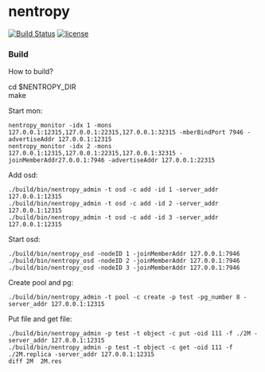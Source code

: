 # nentropy

[![Build Status](https://travis-ci.org/journeymidnight/nentropy.svg?branch=master)](https://travis-ci.org/journeymidnight/nentropy)
[![license](https://img.shields.io/github/license/journeymidnight/nentropy.svg)](https://github.com/journeymidnight/nentropy/blob/master/LICENSE)


### Build


How to build?

cd $NENTROPY_DIR  
make  

Start mon:
```shell
nentropy_monitor -idx 1 -mons 127.0.0.1:12315,127.0.0.1:22315,127.0.0.1:32315 -mberBindPort 7946 -advertiseAddr 127.0.0.1:12315 
nentropy_monitor -idx 2 -mons 127.0.0.1:12315,127.0.0.1:22315,127.0.0.1:32315 -joinMemberAddr27.0.0.1:7946 -advertiseAddr 127.0.0.1:22315
```


Add osd:
```shell
./build/bin/nentropy_admin -t osd -c add -id 1 -server_addr 127.0.0.1:12315
./build/bin/nentropy_admin -t osd -c add -id 2 -server_addr 127.0.0.1:12315
./build/bin/nentropy_admin -t osd -c add -id 3 -server_addr 127.0.0.1:12315 
```

Start osd:
```shell
./build/bin/nentropy_osd -nodeID 1 -joinMemberAddr 127.0.0.1:7946   
./build/bin/nentropy_osd -nodeID 2 -joinMemberAddr 127.0.0.1:7946
./build/bin/nentropy_osd -nodeID 3 -joinMemberAddr 127.0.0.1:7946   
```

Create pool and pg:
```shell
./build/bin/nentropy_admin -t pool -c create -p test -pg_number 8 -server_addr 127.0.0.1:12315  
```

Put file and get file:
```shell
./build/bin/nentropy_admin -p test -t object -c put -oid 111 -f ./2M -server_addr 127.0.0.1:12315
./build/bin/nentropy_admin -p test -t object -c get -oid 111 -f ./2M.replica -server_addr 127.0.0.1:12315
diff 2M  2M.res
```
